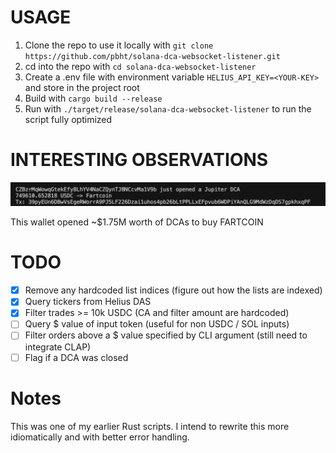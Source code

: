 # USAGE
1. Clone the repo to use it locally with `git clone https://github.com/pbht/solana-dca-websocket-listener.git`
2. cd into the repo with `cd solana-dca-websocket-listener`
3. Create a .env file with environment variable `HELIUS_API_KEY=<YOUR-KEY>` and store in the project root
4. Build with `cargo build --release`
5. Run with `./target/release/solana-dca-websocket-listener` to run the script fully optimized

# INTERESTING OBSERVATIONS
![$1M Fartcoin DCA](assets/fartcoin-1m-dca.png)
![$750K Fartcoin DCA](assets/fartcoin-750k-dca.png)

This wallet opened ~$1.75M worth of DCAs to buy FARTCOIN

# TODO
- [x] Remove any hardcoded list indices (figure out how the lists are indexed)
- [x] Query tickers from Helius DAS
- [x] Filter trades >= 10k USDC (CA and filter amount are hardcoded)
- [ ] Query $ value of input token (useful for non USDC / SOL inputs)
- [ ] Filter orders above a $ value specified by CLI argument (still need to integrate CLAP)
- [ ] Flag if a DCA was closed

# Notes
This was one of my earlier Rust scripts. I intend to rewrite this more idiomatically and with better error handling.
